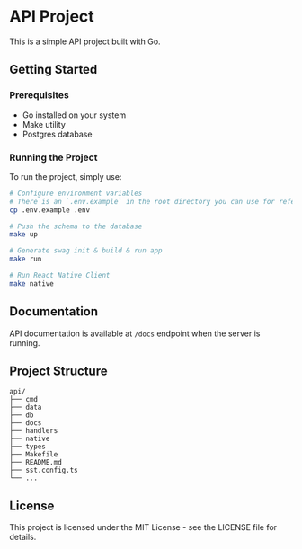 # API Project

This is a simple API project built with Go.

## Getting Started

### Prerequisites

- Go installed on your system
- Make utility
- Postgres database

### Running the Project

To run the project, simply use:

```bash
# Configure environment variables
# There is an `.env.example` in the root directory you can use for reference
cp .env.example .env

# Push the schema to the database
make up

# Generate swag init & build & run app
make run

# Run React Native Client
make native
```

## Documentation

API documentation is available at `/docs` endpoint when the server is running.

## Project Structure

```
api/
├── cmd 
├── data
├── db
├── docs
├── handlers
├── native
├── types
├── Makefile
├── README.md
├── sst.config.ts
└── ...
```

## License

This project is licensed under the MIT License - see the LICENSE file for details.
